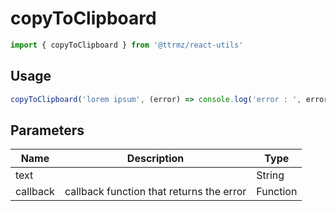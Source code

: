# copyToClipboard

```jsx
import { copyToClipboard } from '@ttrmz/react-utils'
```

## Usage

```jsx
copyToClipboard('lorem ipsum', (error) => console.log('error : ', error))
```

## Parameters

| Name     | Description                              | Type     |
| -------- | ---------------------------------------- | -------- |
| text     |                                          | String   |
| callback | callback function that returns the error | Function |
